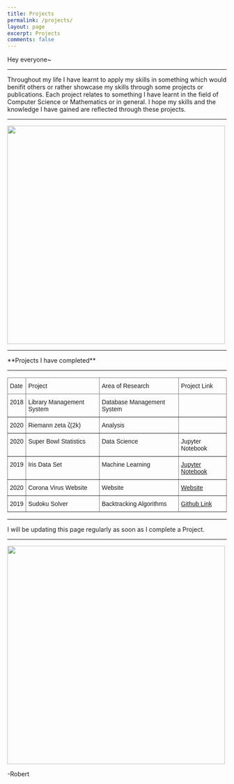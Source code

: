```yaml
---
title: Projects
permalink: /projects/
layout: page
excerpt: Projects
comments: false
---
```

Hey everyone~  
<hr>
Throughout my life I have learnt to apply my skills in something which would benifit others or rather showcase my skills through some projects or publications. Each project relates to something I have learnt in the field of Computer Science or Mathematics or in general.
I hope my skills and the knowledge I have gained are reflected through these projects.
<hr>
<img src = "https://pm1.narvii.com/7306/7e48598a6b21439a5a0d1a392b76ab72517bbddfr1-1084-1084v2_hq.jpg" width = "500" height = "500">
<hr>
**Projects I have completed**
<hr>
<style type="text/css">
.tg  {border-collapse:collapse;border-spacing:0;}
.tg td{border-color:black;border-style:solid;border-width:1px;font-family:Arial, sans-serif;font-size:14px;
  overflow:hidden;padding:10px 5px;word-break:normal;}
.tg th{border-color:black;border-style:solid;border-width:1px;font-family:Arial, sans-serif;font-size:14px;
  font-weight:normal;overflow:hidden;padding:10px 5px;word-break:normal;}
.tg .tg-0pky{border-color:inherit;text-align:left;vertical-align:top}
</style>
<table class="tg">
<thead>
  <tr>
    <th class="tg-0pky">Date</th>
    <th class="tg-0pky">Project </th>
    <th class="tg-0pky">Area of Research</th>
    <th class="tg-0pky">Project Link</th>
  </tr>
</thead>
<tbody>
  <tr>
    <td class="tg-0pky">2018</td>
    <td class="tg-0pky">Library Management System</td>
    <td class="tg-0pky">Database Management System</td>
    <td class="tg-0pky"></td>
  </tr>
  <tr>
    <td class="tg-0pky">2020</td>
    <td class="tg-0pky">Riemann zeta <span style="font-style:normal">ζ(2k)</span></td>
    <td class="tg-0pky">Analysis </td>
    <td class="tg-0pky"></td>
  </tr>
  <tr>
    <td class="tg-0pky">2020</td>
    <td class="tg-0pky">Super Bowl Statistics</td>
    <td class="tg-0pky">Data Science</td>
    <td class="tg-0pky">Jupyter Notebook</td>
  </tr>
  <tr>
    <td class="tg-0pky">2019</td>
    <td class="tg-0pky">Iris Data Set</td>
    <td class="tg-0pky">Machine Learning</td>
    <td class="tg-0pky"><a href="https://github.com/Robertboy18/Data-Science/blob/master/Machine-Learning/Program%201%20.ipynb" target="_blank" rel="noopener noreferrer">Jupyter Notebook</a></td>
  </tr>
  <tr>
    <td class="tg-0pky">2020</td>
    <td class="tg-0pky">Corona Virus Website</td>
    <td class="tg-0pky">Website </td>
    <td class="tg-0pky"><a href="https://stuckathomecorona.netlify.app/" target="_blank" rel="noopener noreferrer">Website</a></td>
  </tr>
  <tr>
    <td class="tg-0pky">2019</td>
    <td class="tg-0pky">Sudoku Solver</td>
    <td class="tg-0pky">Backtracking Algorithms </td>
    <td class="tg-0pky"><a href="https://github.com/Robertboy18/Projects-/blob/master/Sudoku%20%20-%20CPP" target="_blank" rel="noopener noreferrer">Github Link</a></td>
  </tr>
</tbody>
</table>

<hr>

I will be updating this page regularly as soon as I complete a Project.
<hr>
<img src = "https://media.giphy.com/media/C8gkEYivtQDlGzyAwp/giphy.gifhttps://media.giphy.com/media/C8gkEYivtQDlGzyAwp/giphy.gif" width = "500" height = "500">  

-Robert
